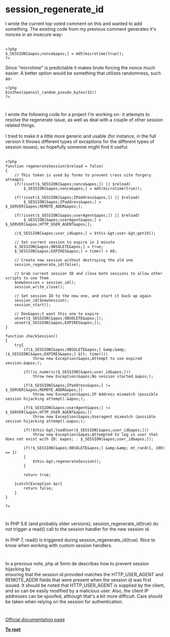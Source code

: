 # session_regenerate_id



I wrote the current top voted comment on this and wanted to add something. The existing code from my previous comment generates it&apos;s nonces in an insecure way-<br><br>

```
<?php
$_SESSION[&apos;nonce&apos;] = md5(microtime(true));
?>
```


Since "microtime" is predictable it makes brute forcing the nonce much easier. A better option would be something that utilizes randomness, such as-



```
<?php
bin2hex(openssl_random_pseudo_bytes(32))
?>
```
  

#

I wrote the following code for a project I&apos;m working on- it attempts to resolve the regenerate issue, as well as deal with a couple of other session related things.<br><br>I tried to make it a little more generic and usable (for instance, in the full version it throws different types of exceptions for the different types of session issues), so hopefully someone might find it useful.<br><br>

```
<?php
function regenerateSession($reload = false)
{
    // This token is used by forms to prevent cross site forgery attempts
    if(!isset($_SESSION[&apos;nonce&apos;]) || $reload)
        $_SESSION[&apos;nonce&apos;] = md5(microtime(true));

    if(!isset($_SESSION[&apos;IPaddress&apos;]) || $reload)
        $_SESSION[&apos;IPaddress&apos;] = $_SERVER[&apos;REMOTE_ADDR&apos;];

    if(!isset($_SESSION[&apos;userAgent&apos;]) || $reload)
        $_SESSION[&apos;userAgent&apos;] = $_SERVER[&apos;HTTP_USER_AGENT&apos;];

    //$_SESSION[&apos;user_id&apos;] = $this-&gt;user-&gt;getId();

    // Set current session to expire in 1 minute
    $_SESSION[&apos;OBSOLETE&apos;] = true;
    $_SESSION[&apos;EXPIRES&apos;] = time() + 60;

    // Create new session without destroying the old one
    session_regenerate_id(false);

    // Grab current session ID and close both sessions to allow other scripts to use them
    $newSession = session_id();
    session_write_close();

    // Set session ID to the new one, and start it back up again
    session_id($newSession);
    session_start();

    // Don&apos;t want this one to expire
    unset($_SESSION[&apos;OBSOLETE&apos;]);
    unset($_SESSION[&apos;EXPIRES&apos;]);
}

function checkSession()
{
    try{
        if($_SESSION[&apos;OBSOLETE&apos;] &amp;&amp; ($_SESSION[&apos;EXPIRES&apos;] &lt; time()))
            throw new Exception(&apos;Attempt to use expired session.&apos;);

        if(!is_numeric($_SESSION[&apos;user_id&apos;]))
            throw new Exception(&apos;No session started.&apos;);

        if($_SESSION[&apos;IPaddress&apos;] != $_SERVER[&apos;REMOTE_ADDR&apos;])
            throw new Exception(&apos;IP Address mixmatch (possible session hijacking attempt).&apos;);

        if($_SESSION[&apos;userAgent&apos;] != $_SERVER[&apos;HTTP_USER_AGENT&apos;])
            throw new Exception(&apos;Useragent mixmatch (possible session hijacking attempt).&apos;);

        if(!$this-&gt;loadUser($_SESSION[&apos;user_id&apos;]))
            throw new Exception(&apos;Attempted to log in user that does not exist with ID: &apos; . $_SESSION[&apos;user_id&apos;]);

        if(!$_SESSION[&apos;OBSOLETE&apos;] &amp;&amp; mt_rand(1, 100) == 1)
        {
            $this-&gt;regenerateSession();
        }

        return true;

    }catch(Exception $e){
        return false;
    }
}

?>
```
  

#

In PHP 5.6 (and probably older versions), session_regenerate_id(true) do not trigger a read() call to the session handler for the new session id. <br><br>In PHP 7, read() is triggered during session_regenerate_id(true). Nice to know when working with custom session handlers.  

#

In a previous note, php at 5mm de describes how to prevent session hijacking by<br>ensuring that the session id provided matches the HTTP_USER_AGENT and REMOTE_ADDR fields that were present when the session id was first issued.  It should be noted that HTTP_USER_AGENT is supplied by the client, and so can be easily modified by a malicious user.  Also, the client IP addresses can be spoofed, although that&apos;s a bit more difficult.  Care should be taken when relying on the session for authentication.  

#

[Official documentation page](https://www.php.net/manual/en/function.session-regenerate-id.php)

**[To root](/README.md)**